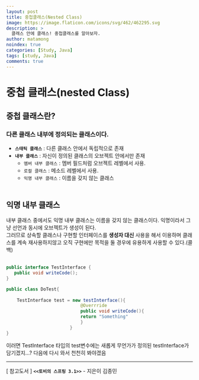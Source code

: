 ```yaml
---
layout: post
title: 중첩클래스(Nested Class)
image: https://image.flaticon.com/icons/svg/462/462295.svg
description: >
  클래스 안에 클래스! 중첩클래스를 알아보자.
author: matamong
noindex: true
categories: [Study, Java]
tags: [study, Java]
comments: true
---
```


# **중첩 클래스(nested Class)**

## **중첩 클래스란?**

### 다른 클래스 내부에 정의되는 클래스이다.

- **`스태틱 클래스`** : 다른 클래스 안에서 독립적으로 존재
- **`내부 클래스`**  : 자신이 정의된 클래스의 오브젝트 안에서만 존재
     - `멤버 내부 클래스` : 멤버 필드처럼 오브젝트 레벨에서 사용.
     - `로컬 클래스` : 메소드 레벨에서 사용.
     - `익명 내부 클래스` : 이름을 갖지 않는 클래스
<br><br>

## **익명 내부 클래스**
내부 클래스 중에서도 익명 내부 클래스는 이름을 갖지 않는 클래스이다. 
익명이라서 그냥 선언과 동시에 오브젝트가 생성이 된다.<br>
그러므로 상속할 클래스나 구현할 인터페이스를 **생성자 대신** 사용을 해서 이용하며 클래스를 계속 재사용하지않고 오직 구현에만 목적을 둘 경우에 유용하게 사용할 수 있다.(콜백)
<br><br>

```java
public interface TestInterface {
   public void writeCode();
}
```


```java
public class DoTest{
    
    TestInterface test = new testInterface(){
                            @Overrride
                            public void writeCode(){
                            return "Something"
                            }
                        }
}

```
이러면 TestInterface 타입의 test변수에는 새롭게 무언가가 정의된 testInterface가 담기겠지...? 다음에 다시 와서 천천히 봐야겠음


* * *
[ 참고도서 ] **`<<토비의 스프링 3.1>>`** - 지은이 김종민
